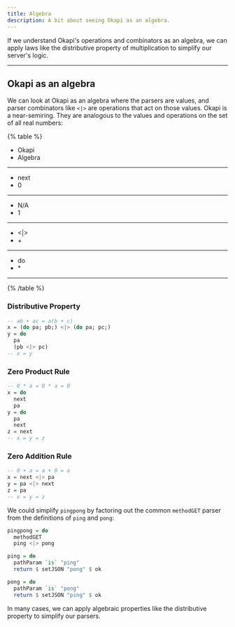 ```yaml
---
title: Algebra
description: A bit about seeing Okapi as an algebra.
---
```


If we understand Okapi's operations and combinators as an algebra, we can apply laws like the distributive property of multiplication to simplify our server's logic.

---

## Okapi as an algebra

We can look at Okapi as an algebra where the parsers are values, and parser combinators like `<|>` are operations that act on those values. Okapi is a near-semiring. They are analogous to the values and operations on the set of all real
numbers:

{% table %}
* Okapi
* Algebra
---
* next
* 0
---
* N/A
* 1
---
* <|>
* \+
---
* do
* \*
---
{% /table %}

### Distributive Property

```haskell
-- ab + ac = a(b + c)
x = (do pa; pb;) <|> (do pa; pc;)
y = do
  pa
  (pb <|> pc)
-- x = y
```

### Zero Product Rule

```haskell
-- 0 * a = 0 * a = 0
x = do
  next
  pa
y = do
  pa
  next
z = next
-- x = y = z
```

### Zero Addition Rule

```haskell
-- 0 + a = a + 0 = a
x = next <|> pa
y = pa <|> next
z = pa
-- x = y = z
```


We could simplify `pingpong` by factoring out the common `methodGET` parser from the definitions of `ping` and `pong`:

```haskell
pingpong = do
  methodGET
  ping <|> pong

ping = do
  pathParam `is` "ping"
  return $ setJSON "pong" $ ok

pong = do
  pathParam `is` "pong"
  return $ setJSON "ping" $ ok
```

In many cases, we can apply algebraic properties like the distributive property to simplify our parsers.



